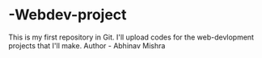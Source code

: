 # -Webdev-project
This is my first repository in Git. I'll upload codes for the web-devlopment projects that I'll make.
Author - Abhinav Mishra
